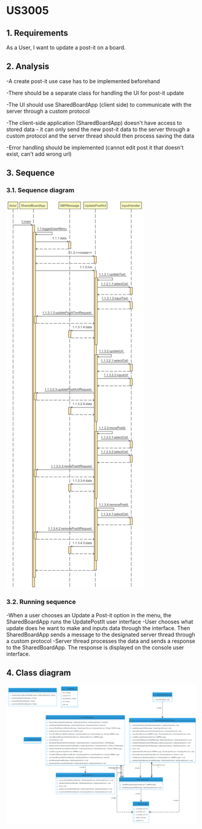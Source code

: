 # US3005

## 1. Requirements
As a User, I want to update a post-it on a board.

## 2. Analysis
-A create post-it use case has to be implemented beforehand

-There should be a separate class for handling the UI for post-it update

-The UI should use SharedBoardApp (client side) to communicate with the server through a custom protocol

-The client-side application (SharedBoardApp) doesn't have access to stored data - it can only send the new post-it data to the server through a custom protocol and the server thread should then process saving the data

-Error handling should be implemented (cannot edit post it that doesn't exist, can't add wrong url)


## 3. Sequence

### 3.1. Sequence diagram
![sequence_diagram](UpdatePostIt_SequenceDiagram.png)


### 3.2. Running sequence
-When a user chooses an Update a Post-it option in the menu, the SharedBoardApp runs the UpdatePostIt user interface 
-User chooses what update does he want to make and inputs data through the interface. Then SharedBoardApp sends a message to the designated server thread through a custom protocol 
-Server thread processes the data and sends a response to the SharedBoardApp. The response is displayed on the console user interface. 

## 4. Class diagram
![class_diagram](UpdatePostIt_ClassDiagram_FromPlantUML.png)
